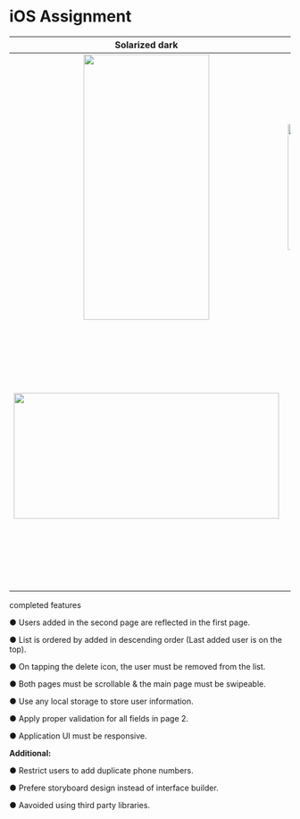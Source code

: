 # iOS Assignment

Solarized dark             |  Solarized Ocean
:-------------------------:|:-------------------------:
<kbd><img src="https://github.com/ldudi/ios_demo_v_2.3/blob/master/sample%20pics/Simulator%20Screen%20Shot%20-%20iPhone%2011.png" width="225" height="475"></kbd>|<kbd><img src="https://github.com/ldudi/ios_demo_v_2.3/blob/master/sample%20pics/Simulator%20Screen%20Shot%20-%20iPhone%2011%20-%204.png" width="475" height="225"><kbd>
  <kbd><img src="https://github.com/ldudi/ios_demo_v_2.3/blob/master/sample%20pics/Simulator%20Screen%20Shot%20-%20iPhone%2011%20-%203.png" width="475" height="225"><kbd>|<kbd><img src="https://github.com/ldudi/ios_demo_v_2.3/blob/master/sample%20pics/Simulator%20Screen%20Shot%20-%20iPhone%2011%20-%202.png" width="225" height="475"></kbd>


completed features

● Users added in the second page are reflected in the first page. 

● List is ordered by added in descending order (Last added user is on the top).

● On tapping the delete icon, the user must be removed from the list.

● Both pages must be scrollable & the main page must be swipeable.

● Use any local storage to store user information.

● Apply proper validation for all fields in page 2.

● Application UI must be responsive.

**Additional:**

● Restrict users to add duplicate phone numbers.

● Prefere storyboard design instead of interface builder.

● Aavoided using third party libraries.
